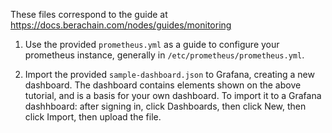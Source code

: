 These files correspond to the guide at https://docs.berachain.com/nodes/guides/monitoring

1. Use the provided `prometheus.yml` as a guide to configure your prometheus instance, generally in `/etc/prometheus/prometheus.yml`.

2. Import the provided `sample-dashboard.json` to Grafana, creating a new dashboard. The dashboard contains elements shown on the above tutorial, and is a basis for your own dashboard. To import it to a Grafana dashhboard: after signing in, click Dashboards, then click New, then click Import, then upload the file.
